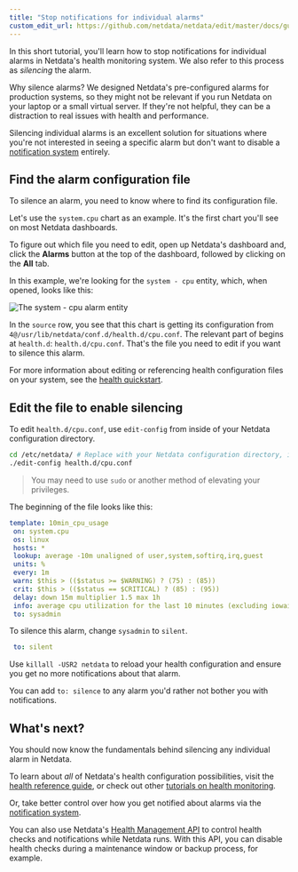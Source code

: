 ```yaml
---
title: "Stop notifications for individual alarms"
custom_edit_url: https://github.com/netdata/netdata/edit/master/docs/guides/monitor/stop-notifications-alarms.md
---
```




In this short tutorial, you'll learn how to stop notifications for individual alarms in Netdata's health
monitoring system. We also refer to this process as _silencing_ the alarm.

Why silence alarms? We designed Netdata's pre-configured alarms  for production systems, so they might not be 
relevant if you run Netdata on your laptop or a small virtual server. If they're not helpful, they can be a distraction
to real issues with health and performance.

Silencing individual alarms is an excellent solution for situations where you're not interested in seeing a specific
alarm but don't want to disable a [notification system](/docs/agent/health/notifications) entirely. 

## Find the alarm configuration file

To silence an alarm, you need to know where to find its configuration file.

Let's use the `system.cpu` chart as an example. It's the first chart you'll see on most Netdata dashboards.

To figure out which file you need to edit, open up Netdata's dashboard and, click the **Alarms** button at the top
of the dashboard, followed by clicking on the **All** tab.

In this example, we're looking for the `system - cpu` entity, which, when opened, looks like this:

![The system - cpu alarm
entity](https://user-images.githubusercontent.com/1153921/67034648-ebb4cc80-f0cc-11e9-9d49-1023629924f5.png)

In the `source` row, you see that this chart is getting its configuration from
`4@/usr/lib/netdata/conf.d/health.d/cpu.conf`. The relevant part of begins at `health.d`: `health.d/cpu.conf`. That's
the file you need to edit if you want to silence this alarm.

For more information about editing or referencing health configuration files on your system, see the [health
quickstart](/docs/agent/health/quickstart#edit-health-configuration-files).

## Edit the file to enable silencing

To edit `health.d/cpu.conf`, use `edit-config` from inside of your Netdata configuration directory.

```bash
cd /etc/netdata/ # Replace with your Netdata configuration directory, if not /etc/netdata/
./edit-config health.d/cpu.conf
```

> You may need to use `sudo` or another method of elevating your privileges.

The beginning of the file looks like this:

```yaml
template: 10min_cpu_usage
 on: system.cpu
 os: linux
 hosts: *
 lookup: average -10m unaligned of user,system,softirq,irq,guest
 units: %
 every: 1m
 warn: $this > (($status >= $WARNING) ? (75) : (85))
 crit: $this > (($status == $CRITICAL) ? (85) : (95))
 delay: down 15m multiplier 1.5 max 1h
 info: average cpu utilization for the last 10 minutes (excluding iowait, nice and steal)
 to: sysadmin
```

To silence this alarm, change `sysadmin` to `silent`.

```yaml
 to: silent
```

Use `killall -USR2 netdata` to reload your health configuration and ensure you get no more notifications about that
alarm.

You can add `to: silence` to any alarm you'd rather not bother you with notifications.

## What's next?

You should now know the fundamentals behind silencing any individual alarm in Netdata.

To learn about _all_ of Netdata's health configuration possibilities, visit the [health reference
guide](/docs/agent/health/reference), or check out other [tutorials on health monitoring](/docs/agent/health#tutorials).

Or, take better control over how you get notified about alarms via the [notification
system](/docs/agent/health/notifications).

You can also use Netdata's [Health Management API](/docs/agent/web/api/health#health-management-api) to control health
checks and notifications while Netdata runs. With this API, you can disable health checks during a maintenance window or
backup process, for example.


